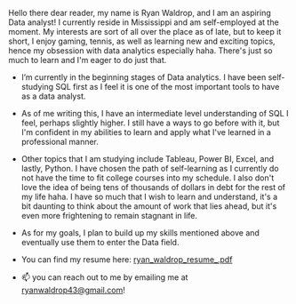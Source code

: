 Hello there dear reader, my name is Ryan Waldrop, and I am an aspiring Data analyst! I currently reside in Mississippi and am self-employed at the moment. My interests are 
sort of all over the place as of late, but to keep it short, I enjoy gaming, tennis, as well as learning new and exciting topics, hence my obsession with data analytics especially haha. There's just so much to learn and I'm eager to do just that.

- I’m currently in the beginning stages of Data analytics. I have been self-studying SQL first as I feel it is one of the most important tools to have as a data analyst.
- As of me writing this, I have an intermediate level understanding of SQL I feel, perhaps slightly higher. I still have a ways to go before with it, but I'm confident in my
  abilities to learn and apply what I've learned in a professional manner.
- Other topics that I am studying include Tableau, Power BI, Excel, and lastly, Python. I have chosen the path of self-learning as I currently do not have the time to fit college courses into my schedule. I also don't love the idea of being tens of thousands of dollars in debt for the rest of my life haha.
  I have so much that I wish to learn and understand, it's a bit daunting to think about the amount of work that lies ahead, but it's even more frightening to remain stagnant in life.
  
- As for my goals, I plan to build up my skills mentioned above and eventually use them to enter the Data field.

- You can find my resume here: [ryan_waldrop_resume_.pdf](https://github.com/Ryanalyst/Ryanalyst/files/13493486/ryan_waldrop_resume_.pdf)
  
- 📫 you can reach out to me by emailing me at ryanwaldrop43@gmail.com!

